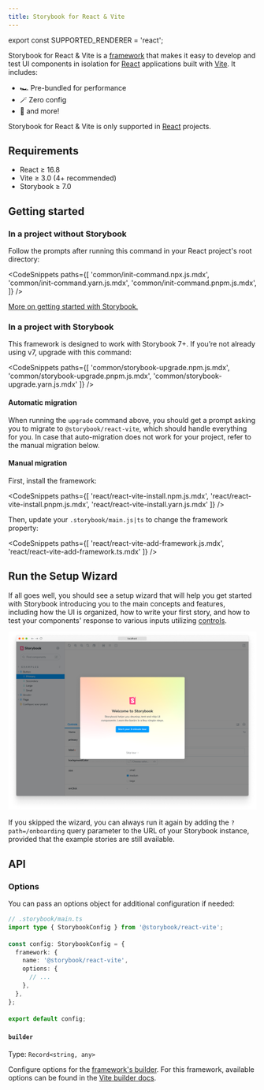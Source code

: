 ```yaml
---
title: Storybook for React & Vite
---
```


export const SUPPORTED_RENDERER = 'react';

Storybook for React & Vite is a [framework](../contribute/framework.md) that makes it easy to develop and test UI components in isolation for [React](https://react.dev/) applications built with [Vite](https://vitejs.dev/). It includes:

- 🏎️ Pre-bundled for performance
- 🪄 Zero config
- 💫 and more!

<If notRenderer={SUPPORTED_RENDERER}>

<Callout variant="info">

Storybook for React & Vite is only supported in [React](?renderer=react) projects.

</Callout>

<!-- End non-supported renderers -->

</If>

<If renderer={SUPPORTED_RENDERER}>

## Requirements

- React ≥ 16.8
- Vite ≥ 3.0 (4+ recommended)
- Storybook ≥ 7.0

## Getting started

### In a project without Storybook

Follow the prompts after running this command in your React project's root directory:

<!-- prettier-ignore-start -->

<CodeSnippets
  paths={[
   'common/init-command.npx.js.mdx',
   'common/init-command.yarn.js.mdx',
   'common/init-command.pnpm.js.mdx',
  ]}
/>

<!-- prettier-ignore-end -->

[More on getting started with Storybook.](./install.md)

### In a project with Storybook

This framework is designed to work with Storybook 7+. If you’re not already using v7, upgrade with this command:

<!-- prettier-ignore-start -->

<CodeSnippets
  paths={[
    'common/storybook-upgrade.npm.js.mdx',
    'common/storybook-upgrade.pnpm.js.mdx',
    'common/storybook-upgrade.yarn.js.mdx'
  ]}
/>

<!-- prettier-ignore-end -->

#### Automatic migration

When running the `upgrade` command above, you should get a prompt asking you to migrate to `@storybook/react-vite`, which should handle everything for you. In case that auto-migration does not work for your project, refer to the manual migration below.

#### Manual migration

First, install the framework:

<!-- prettier-ignore-start -->

<CodeSnippets
  paths={[
    'react/react-vite-install.npm.js.mdx',
    'react/react-vite-install.pnpm.js.mdx',
    'react/react-vite-install.yarn.js.mdx'
  ]}
/>

<!-- prettier-ignore-end -->

Then, update your `.storybook/main.js|ts` to change the framework property:

<!-- prettier-ignore-start -->

<CodeSnippets
  paths={[
    'react/react-vite-add-framework.js.mdx',
    'react/react-vite-add-framework.ts.mdx'
  ]}
/>

<!-- prettier-ignore-end -->

## Run the Setup Wizard

If all goes well, you should see a setup wizard that will help you get started with Storybook introducing you to the main concepts and features, including how the UI is organized, how to write your first story, and how to test your components' response to various inputs utilizing [controls](../essentials/controls).

![Storybook onboarding](./example-onboarding-wizard.png)

If you skipped the wizard, you can always run it again by adding the `?path=/onboarding` query parameter to the URL of your Storybook instance, provided that the example stories are still available.

## API

### Options

You can pass an options object for additional configuration if needed:

```ts
// .storybook/main.ts
import type { StorybookConfig } from '@storybook/react-vite';

const config: StorybookConfig = {
  framework: {
    name: '@storybook/react-vite',
    options: {
      // ...
    },
  },
};

export default config;
```

#### `builder`

Type: `Record<string, any>`

Configure options for the [framework's builder](../api/main-config-framework.md#optionsbuilder). For this framework, available options can be found in the [Vite builder docs](../builders/vite.md).

<!-- End supported renderers -->

</If>
